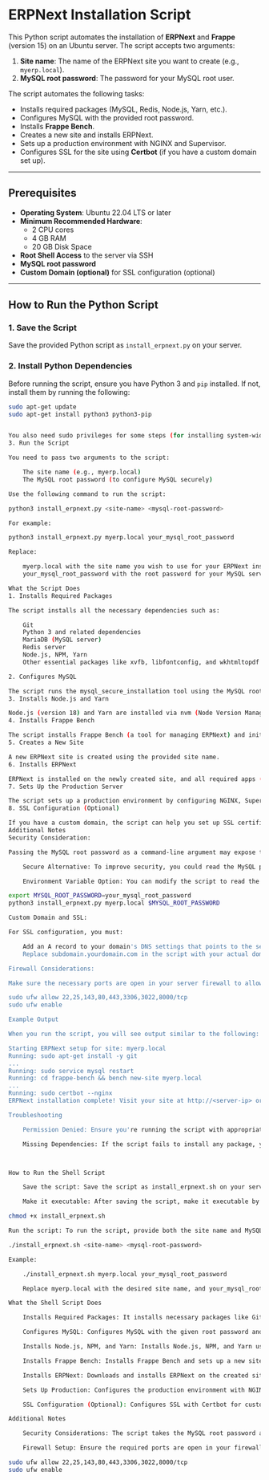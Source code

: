 # ERPNext Installation Script

This Python script automates the installation of **ERPNext** and **Frappe** (version 15) on an Ubuntu server. The script accepts two arguments:
1. **Site name**: The name of the ERPNext site you want to create (e.g., `myerp.local`).
2. **MySQL root password**: The password for your MySQL root user.

The script automates the following tasks:
- Installs required packages (MySQL, Redis, Node.js, Yarn, etc.).
- Configures MySQL with the provided root password.
- Installs **Frappe Bench**.
- Creates a new site and installs ERPNext.
- Sets up a production environment with NGINX and Supervisor.
- Configures SSL for the site using **Certbot** (if you have a custom domain set up).

---

## Prerequisites

- **Operating System**: Ubuntu 22.04 LTS or later
- **Minimum Recommended Hardware**:
  - 2 CPU cores
  - 4 GB RAM
  - 20 GB Disk Space
- **Root Shell Access** to the server via SSH
- **MySQL root password**
- **Custom Domain (optional)** for SSL configuration (optional)

---

## How to Run the Python Script

### 1. Save the Script

Save the provided Python script as `install_erpnext.py` on your server.

### 2. Install Python Dependencies

Before running the script, ensure you have Python 3 and `pip` installed. If not, install them by running the following:

```bash
sudo apt-get update
sudo apt-get install python3 python3-pip


You also need sudo privileges for some steps (for installing system-wide packages).
3. Run the Script

You need to pass two arguments to the script:

    The site name (e.g., myerp.local)
    The MySQL root password (to configure MySQL securely)

Use the following command to run the script:

python3 install_erpnext.py <site-name> <mysql-root-password>

For example:

python3 install_erpnext.py myerp.local your_mysql_root_password

Replace:

    myerp.local with the site name you wish to use for your ERPNext instance.
    your_mysql_root_password with the root password for your MySQL server.

What the Script Does
1. Installs Required Packages

The script installs all the necessary dependencies such as:

    Git
    Python 3 and related dependencies
    MariaDB (MySQL server)
    Redis server
    Node.js, NPM, Yarn
    Other essential packages like xvfb, libfontconfig, and wkhtmltopdf for PDF generation.

2. Configures MySQL

The script runs the mysql_secure_installation tool using the MySQL root password passed as an argument and updates the MySQL configuration file to support utf8mb4 character set.
3. Installs Node.js and Yarn

Node.js (version 18) and Yarn are installed via nvm (Node Version Manager).
4. Installs Frappe Bench

The script installs Frappe Bench (a tool for managing ERPNext) and initializes a new bench with Frappe v15.
5. Creates a New Site

A new ERPNext site is created using the provided site name.
6. Installs ERPNext

ERPNext is installed on the newly created site, and all required apps (e.g., payments, HRMS) are also installed.
7. Sets Up the Production Server

The script sets up a production environment by configuring NGINX, Supervisor, and enabling the scheduler for ERPNext. It also disables maintenance mode to make the site live.
8. SSL Configuration (Optional)

If you have a custom domain, the script can help you set up SSL certificates using Certbot and configure NGINX to serve the site over HTTPS.
Additional Notes
Security Consideration:

Passing the MySQL root password as a command-line argument may expose the password in the shell’s history or process list (especially if you use tools like ps).

    Secure Alternative: To improve security, you could read the MySQL password from an environment variable instead of passing it as a command-line argument.

    Environment Variable Option: You can modify the script to read the MySQL root password from an environment variable like this:

export MYSQL_ROOT_PASSWORD=your_mysql_root_password
python3 install_erpnext.py myerp.local $MYSQL_ROOT_PASSWORD

Custom Domain and SSL:

For SSL configuration, you must:

    Add an A record to your domain's DNS settings that points to the server IP address.
    Replace subdomain.yourdomain.com in the script with your actual domain/subdomain.

Firewall Considerations:

Make sure the necessary ports are open in your server firewall to allow access to ERPNext:

sudo ufw allow 22,25,143,80,443,3306,3022,8000/tcp
sudo ufw enable

Example Output

When you run the script, you will see output similar to the following:

Starting ERPNext setup for site: myerp.local
Running: sudo apt-get install -y git
...
Running: sudo service mysql restart
Running: cd frappe-bench && bench new-site myerp.local
...
Running: sudo certbot --nginx
ERPNext installation complete! Visit your site at http://<server-ip> or https://<subdomain>

Troubleshooting

    Permission Denied: Ensure you're running the script with appropriate permissions (sudo) for commands that require elevated privileges.

    Missing Dependencies: If the script fails to install any package, you may need to manually install them or check your internet connection.



How to Run the Shell Script

    Save the script: Save the script as install_erpnext.sh on your server.

    Make it executable: After saving the script, make it executable by running the following command:

chmod +x install_erpnext.sh

Run the script: To run the script, provide both the site name and MySQL root password as arguments:

./install_erpnext.sh <site-name> <mysql-root-password>

Example:

    ./install_erpnext.sh myerp.local your_mysql_root_password

    Replace myerp.local with the desired site name, and your_mysql_root_password with your MySQL root password.

What the Shell Script Does

    Installs Required Packages: It installs necessary packages like Git, Python, MariaDB, Redis, Node.js, Yarn, and other dependencies.

    Configures MySQL: Configures MySQL with the given root password and sets up the character set for UTF-8 support.

    Installs Node.js, NPM, and Yarn: Installs Node.js, NPM, and Yarn using nvm.

    Installs Frappe Bench: Installs Frappe Bench and sets up a new site.

    Installs ERPNext: Downloads and installs ERPNext on the created site.

    Sets Up Production: Configures the production environment with NGINX and Supervisor.

    SSL Configuration (Optional): Configures SSL with Certbot for custom domain names.

Additional Notes

    Security Considerations: The script takes the MySQL root password as an argument. Consider using environment variables to avoid passing sensitive information in the command line.

    Firewall Setup: Ensure the required ports are open in your firewall, including 80, 443 (for web access), and others as necessary.

sudo ufw allow 22,25,143,80,443,3306,3022,8000/tcp
sudo ufw enable


